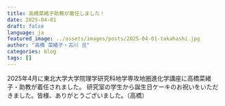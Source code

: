 ```yaml
---
title: 高橋菜緒子助教が着任しました！
date: 2025-04-01
draft: false
language: ja
featured_image: ../assets/images/posts/2025-04-01-takahashi.jpg
author: "高橋 菜緒子・古川 旦"
categories: blog
tags: []
---
```


2025年4月に東北大学大学院理学研究科地学専攻地圏進化学講座に高橋菜緒子・助教が着任されました。
研究室の学生から誕生日ケーキのお祝いをいただきました。皆様、ありがとうございました。（高橋）
